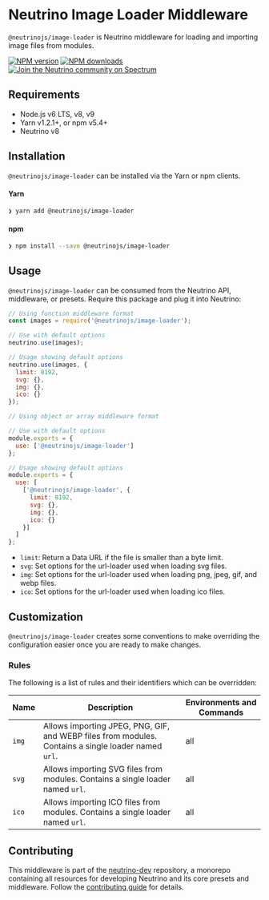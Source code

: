 # Neutrino Image Loader Middleware

`@neutrinojs/image-loader` is Neutrino middleware for loading and importing image files from modules.

[![NPM version][npm-image]][npm-url]
[![NPM downloads][npm-downloads]][npm-url]
[![Join the Neutrino community on Spectrum][spectrum-image]][spectrum-url]

## Requirements

- Node.js v6 LTS, v8, v9
- Yarn v1.2.1+, or npm v5.4+
- Neutrino v8

## Installation

`@neutrinojs/image-loader` can be installed via the Yarn or npm clients.

#### Yarn

```bash
❯ yarn add @neutrinojs/image-loader
```

#### npm

```bash
❯ npm install --save @neutrinojs/image-loader
```

## Usage

`@neutrinojs/image-loader` can be consumed from the Neutrino API, middleware, or presets. Require this package
and plug it into Neutrino:

```js
// Using function middleware format
const images = require('@neutrinojs/image-loader');

// Use with default options
neutrino.use(images);

// Usage showing default options
neutrino.use(images, {
  limit: 8192,
  svg: {},
  img: {},
  ico: {}
});
```

```js
// Using object or array middleware format

// Use with default options
module.exports = {
  use: ['@neutrinojs/image-loader']
};

// Usage showing default options
module.exports = {
  use: [
    ['@neutrinojs/image-loader', {
      limit: 8192,
      svg: {},
      img: {},
      ico: {}
    }]
  ]
};
```

- `limit`: Return a Data URL if the file is smaller than a byte limit.
- `svg`: Set options for the url-loader used when loading svg files.
- `img`: Set options for the url-loader used when loading png, jpeg, gif, and webp files.
- `ico`: Set options for the url-loader used when loading ico files.

## Customization

`@neutrinojs/image-loader` creates some conventions to make overriding the configuration easier once you are
ready to make changes.

### Rules

The following is a list of rules and their identifiers which can be overridden:

| Name | Description | Environments and Commands |
| --- | --- | --- |
| `img` | Allows importing JPEG, PNG, GIF, and WEBP files from modules. Contains a single loader named `url`. | all |
| `svg` | Allows importing SVG files from modules. Contains a single loader named `url`. | all |
| `ico` | Allows importing ICO files from modules. Contains a single loader named `url`. | all |

## Contributing

This middleware is part of the [neutrino-dev](https://github.com/mozilla-neutrino/neutrino-dev) repository, a monorepo
containing all resources for developing Neutrino and its core presets and middleware. Follow the
[contributing guide](https://neutrinojs.org/contributing/) for details.

[npm-image]: https://img.shields.io/npm/v/@neutrinojs/image-loader.svg
[npm-downloads]: https://img.shields.io/npm/dt/@neutrinojs/image-loader.svg
[npm-url]: https://npmjs.org/package/@neutrinojs/image-loader
[spectrum-image]: https://withspectrum.github.io/badge/badge.svg
[spectrum-url]: https://spectrum.chat/neutrino

